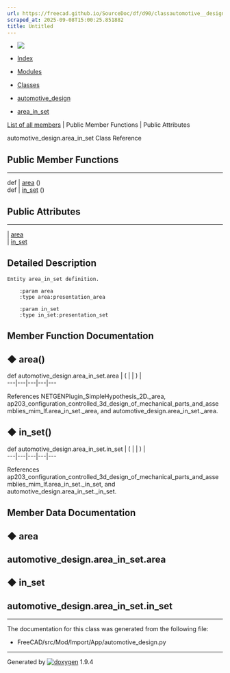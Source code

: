 ```yaml
---
url: https://freecad.github.io/SourceDoc/df/d90/classautomotive__design_1_1area__in__set.html
scraped_at: 2025-09-08T15:00:25.851882
title: Untitled
---
```


  * [ ![](https://www.freecad.org/svg/logo-freecad.svg) ](https://freecadweb.org "FreeCAD")
  * [Index](../../index.html "Index")
  * [Modules](../../modules.html "Modules list")
  * [Classes](../../annotated.html "Annotated list")

  * [automotive_design](../../d4/ddf/namespaceautomotive__design.html)
  * [area_in_set](../../df/d90/classautomotive__design_1_1area__in__set.html)

[List of all members](../../d2/d7c/classautomotive__design_1_1area__in__set-members.html) | Public Member Functions | Public Attributes

automotive_design.area_in_set Class Reference

##  Public Member Functions  
  
---  
def | [area](../../df/d90/classautomotive__design_1_1area__in__set.html#a4f98d331dd36f6e50c375c45d7da6298) ()  
def | [in_set](../../df/d90/classautomotive__design_1_1area__in__set.html#a2877dfd9a32085c482fcff00d04dd936) ()  
  
##  Public Attributes  
  
---  
|
[area](../../df/d90/classautomotive__design_1_1area__in__set.html#a650d3df9916c6346de1e62fb190a48f8)  
|
[in_set](../../df/d90/classautomotive__design_1_1area__in__set.html#a78d3cb3a8dc01de48757e35b29d097e0)  
  
## Detailed Description

    
    
    Entity area_in_set definition.
    
        :param area
        :type area:presentation_area
    
        :param in_set
        :type in_set:presentation_set

## Member Function Documentation

## ◆ area()

def automotive_design.area_in_set.area  | ( | | ) |   
---|---|---|---|---  
  
References NETGENPlugin_SimpleHypothesis_2D._area,
ap203_configuration_controlled_3d_design_of_mechanical_parts_and_assemblies_mim_lf.area_in_set._area,
and automotive_design.area_in_set._area.

## ◆ in_set()

def automotive_design.area_in_set.in_set  | ( | | ) |   
---|---|---|---|---  
  
References
ap203_configuration_controlled_3d_design_of_mechanical_parts_and_assemblies_mim_lf.area_in_set._in_set,
and automotive_design.area_in_set._in_set.

## Member Data Documentation

## ◆ area

automotive_design.area_in_set.area  
---  
  
## ◆ in_set

automotive_design.area_in_set.in_set  
---  
  
* * *

The documentation for this class was generated from the following file:

  * FreeCAD/src/Mod/Import/App/automotive_design.py

* * *

Generated by
[![doxygen](../../doxygen.svg)](https://www.doxygen.org/index.html) 1.9.4

